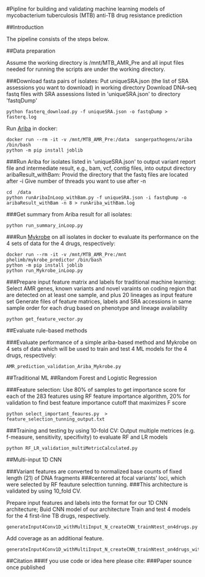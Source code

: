 #Pipline for building and validating machine learning models of mycobacterium tuberculosis (MTB) anti-TB drug resistance prediction 

##Introduction


The pipeline consists of the steps below.

##Data preparation

Assume the working directory is /mnt/MTB_AMR_Pre and all input files needed for running the scripts 
are under the working directory.

###Download fasta pairs of isolates:
Put uniqueSRA.json (the list of SRA assessions you want to download) in working directory
Download DNA-seq fastq files with SRA assessions listed in 'uniqueSRA.json' to directory 'fastqDump'

    python fasterq_download.py -f uniqueSRA.json -o fastqDump > fasterq.log 

Run [Ariba](https://github.com/sanger-pathogens/ariba/blob/master/README.md#introduction) in docker:

    docker run --rm -it -v /mnt/MTB_AMR_Pre:/data  sangerpathogens/ariba  /bin/bash
    python -m pip install joblib

###Run Ariba for isolates listed in 'uniqueSRA.json' to output variant report file and intermediate result, e.g., bam, vcf, contig files, into output directory aribaResult_withBam:
Provid the directory that the fastq files are located after -i
Give number of threads you want to use after -n

    cd  /data
    python runAribaInLoop_withBam.py -f uniqueSRA.json -i fastqDump -o aribaResult_withBam -n 8 > runAriba_withBam.log

###Get summary from Ariba result for all isolates:

    python run_summary_inLoop.py

###Run [Mykrobe](https://github.com/Mykrobe-tools/mykrobe) on all isolates in docker to evaluate its performance on the 4 sets of data for the 4 drugs, respectively:

    docker run --rm -it -v /mnt/MTB_AMR_Pre:/mnt  phelimb/mykrobe_predictor /bin/bash
    python -m pip install joblib
    python run_Mykrobe_inLoop.py

###Prepare input feature matrix and labels for traditional machine learning:
Select AMR genes, known variants and novel varaints on coding region that are detected on at least one sample, and plus 20
lineages as input feature set
Generate files of feature matrices, labels and SRA accessions in same sample order for each drug based on phenotype and lineage availability

    python get_feature_vector.py


##Evaluate rule-based methods

###Evaluate performance of a simple ariba-based method and Mykrobe on 4 sets of data which will be used to train and test 4 ML models for the 4 drugs, respectively:

    AMR_prediction_validation_Ariba_Mykrobe.py


##Traditional ML
##Random Forest and Logistic Regression     

###Feature selection: 
Use 80% of samples  to get importance score for each of the 283 features using RF feature importance algorithm, 20% for validation to find best feature importance cutoff that maximizes F score

    python select_important_feaures.py  > feature_selection_tunning_output.txt

###Training and testing by using 10-fold CV:
Output multiple metrices (e.g. f-measure, sensitivity, specifivity) to evaluate RF and LR models

    python RF_LR_validation_multiMetricCalculated.py


##Multi-input 1D CNN 

###Variant features are converted to normalized base counts of fixed length (21) of DNA fragments 
###centered at focal variants' loci, which were selected by RF feauture selecttion tunning.
###This architecture is validated by using 10_fold CV.          

Prepare input features and labels into the format for our 1D CNN architecture;
Buid CNN model of our architecture
Train and test 4 models for the 4 first-line TB drugs, respectively.

    generateInput4Conv1D_withMultiInput_N_createCNN_trainNtest_on4drugs.py

Add coverage as an additional feature.

    generateInput4Conv1D_withMultiInput_N_createCNN_trainNtest_on4drugs_withCoverage.py


##Citation
###If you use code or idea here please cite:
###Paper sounce once published